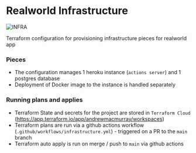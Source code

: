 # Realworld Infrastructure

![INFRA](https://github.com/andrewMacmurray/realworld-hasura/workflows/Infrastructure/badge.svg) 

Terraform configuration for provisioning infrastructure pieces for realworld app

### Pieces

+ The configuration manages 1 heroku instance (`actions server`) and 1 postgres database
+ Deployment of Docker image to the instance is handled separately

### Running plans and applies 

+ Terraform State and secrets for the project are stored in `Terraform Cloud` (https://app.terraform.io/app/andrewmacmurray/workspaces)
+ Terraform plans are run via a github actions workflow (`.github/workflows/infrastructure.yml`) - triggered on a PR to the `main` branch
+ Terraform auto apply is run on merge / push to `main` via github actions